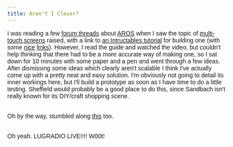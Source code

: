 ```yaml
---
title: Aren't I Clever?
---
```

<span style="font-family: arial;">I was reading a few </span><a href="http://aros-exec.org/modules/newbb/viewtopic.php?topic_id=2189&amp;forum=2&amp;post_id=17737#forumpost17737" style="font-family: arial;">forum threads</a><span style="font-family: arial;"> about </span><a href="http://aros.sourceforge.net/introduction/index.php" style="font-family: arial;">AROS</a><span style="font-family: arial;"> when I saw the topic of </span><a href="http://www.perceptivepixel.com/" style="font-family: arial;">multi-touch screens</a><span style="font-family: arial;"> raised, with a link to </span><a href="http://www.instructables.com/id/EJIXKOEF3ER7VN5/?ALLSTEPS" style="font-family: arial;">an Intructables tutorial</a><span style="font-family: arial;"> for building one (with some </span><a href="http://www.multitouch.nl/" style="font-family: arial;">nice</a><span style="font-family: arial;"> </span><a href="http://nuigroup.com/" style="font-family: arial;">links</a><span style="font-family: arial;">). However, I read the guide and watched the video, but couldn't help thinking that there had to be a more accurate way of making one, so I sat down for 10 minutes with some paper and a pen and went through a few ideas. After dismissing some ideas which clearly aren't scalable I think I've actually come up with a pretty neat and easy solution. I'm obviously not going to detail its inner workings here, but I'll build a prototype as soon as I have time to do a little testing. Sheffield would probably be a good place to do this, since Sandbach isn't really known for its DIY/craft shopping scene.</span><p style="font-family: arial;"><br />Oh by the way, stumbled along <a href="http://blog.mozilla.com/faaborg/">this</a> too.</p><p style="font-family: arial;"><br />Oh yeah. LUGRADIO LIVE!!!! W00t!</p>